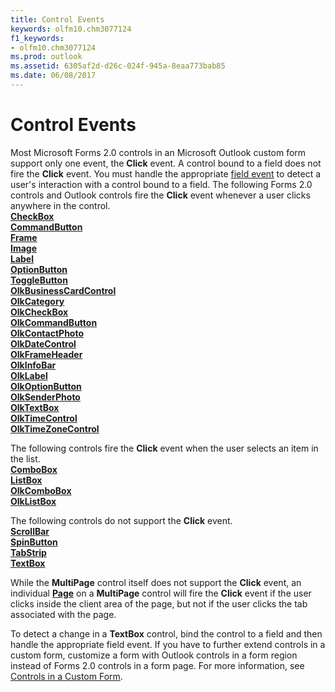 ```yaml
---
title: Control Events
keywords: olfm10.chm3077124
f1_keywords:
- olfm10.chm3077124
ms.prod: outlook
ms.assetid: 6305af2d-d26c-024f-945a-8eaa773bab85
ms.date: 06/08/2017
---
```



# Control Events



Most Microsoft Forms 2.0 controls in an Microsoft Outlook custom form support only one event, the  **Click** event.
A control bound to a field does not fire the  **Click** event. You must handle the appropriate [field event](field-events.md) to detect a user's interaction with a control bound to a field.
The following Forms 2.0 controls and Outlook controls fire the  **Click** event whenever a user clicks anywhere in the control.<br>
 **[CheckBox](checkbox-object-outlook-forms-script.md)**<br>
 **[CommandButton](commandbutton-object-outlook-forms-script.md)**<br>
 **[Frame](frame-object-outlook-forms-script.md)**<br>
 **[Image](image-object-outlook-forms-script.md)**<br>
 **[Label](label-object-outlook-forms-script.md)**<br>
 **[OptionButton](optionbutton-object-outlook-forms-script.md)**<br>
 **[ToggleButton](togglebutton-object-outlook-forms-script.md)**<br>
 **[OlkBusinessCardControl](olkbusinesscardcontrol-object-outlook.md)**<br>
 **[OlkCategory](olkcategory-object-outlook.md)**<br>
 **[OlkCheckBox](olkcheckbox-object-outlook.md)**<br>
 **[OlkCommandButton](olkcommandbutton-object-outlook.md)**<br>
 **[OlkContactPhoto](olkcontactphoto-object-outlook.md)**<br>
 **[OlkDateControl](olkdatecontrol-object-outlook.md)**<br>
 **[OlkFrameHeader](olkframeheader-object-outlook.md)**<br>
 **[OlkInfoBar](olkinfobar-object-outlook.md)**<br>
 **[OlkLabel](olklabel-object-outlook.md)**<br>
 **[OlkOptionButton](olkoptionbutton-object-outlook.md)**<br>
 **[OlkSenderPhoto](olksenderphoto-object-outlook.md)**<br>
 **[OlkTextBox](olktextbox-object-outlook.md)**<br>
 **[OlkTimeControl](olktimecontrol-object-outlook.md)**<br>
 **[OlkTimeZoneControl](olktimezonecontrol-object-outlook.md)**<br>
 
The following controls fire the  **Click** event when the user selects an item in the list.<br>
 **[ComboBox](combobox-object-outlook-forms-script.md)**<br>
 **[ListBox](listbox-object-outlook-forms-script.md)**<br>
 **[OlkComboBox](olkcombobox-object-outlook.md)**<br>
 **[OlkListBox](olklistbox-object-outlook.md)**<br>

The following controls do not support the  **Click** event.<br>
 **[ScrollBar](scrollbar-object-outlook-forms-script.md)**<br>
 **[SpinButton](spinbutton-object-outlook-forms-script.md)**<br>
 **[TabStrip](tabstrip-object-outlook-forms-script.md)**<br>
 **[TextBox](textbox-object-outlook-forms-script.md)**<br>

While the  **MultiPage** control itself does not support the **Click** event, an individual **[Page](page-object-outlook-forms-script.md)** on a **MultiPage** control will fire the **Click** event if the user clicks inside the client area of the page, but not if the user clicks the tab associated with the page.<br>

To detect a change in a  **TextBox** control, bind the control to a field and then handle the appropriate field event.
If you have to further extend controls in a custom form, customize a form with Outlook controls in a form region instead of Forms 2.0 controls in a form page. For more information, see  [Controls in a Custom Form](controls-in-a-custom-form.md).

